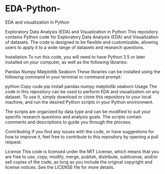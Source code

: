 # EDA-Python-
EDA and visualization in Python 


Exploratory Data Analysis (EDA) and Visualization in Python
This repository contains Python code for Exploratory Data Analysis (EDA) and Visualization of datasets. The code is designed to be flexible and customizable, allowing users to apply it to a wide range of datasets and research questions.

Installation
To run this code, you will need to have Python 3.5 or later installed on your computer, as well as the following libraries:

Pandas
Numpy
Matplotlib
Seaborn
These libraries can be installed using the following command in your terminal or command prompt:

python
Copy code
pip install pandas numpy matplotlib seaborn
Usage
The code in this repository can be used to perform EDA and visualization on any dataset. To use it, simply download or clone this repository to your local machine, and run the desired Python scripts in your Python environment.

The scripts are organized by data type and can be modified to suit your specific research questions and analysis goals. The scripts contain comments and descriptions to guide you through the process.

Contributing
If you find any issues with the code, or have suggestions for how to improve it, feel free to contribute to this repository by opening a pull request.

License
This code is licensed under the MIT License, which means that you are free to use, copy, modify, merge, publish, distribute, sublicense, and/or sell copies of the code, as long as you include the original copyright and license notices. See the LICENSE file for more details.





